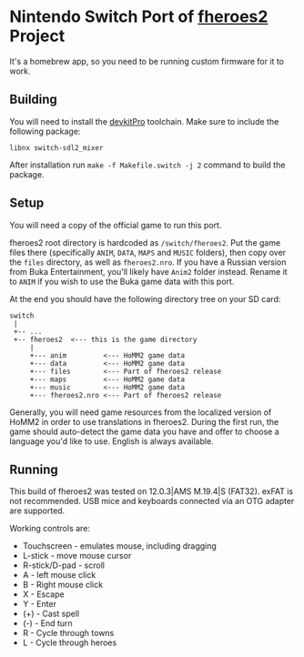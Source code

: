 # Nintendo Switch Port of [fheroes2](README.md) Project

It's a homebrew app, so you need to be running custom firmware for it to work.

## Building

You will need to install the [devkitPro](https://devkitpro.org/) toolchain. Make sure to include the following package:

```text
libnx switch-sdl2_mixer
```

After installation run `make -f Makefile.switch -j 2` command to build the package.

## Setup

You will need a copy of the official game to run this port.

fheroes2 root directory is hardcoded as `/switch/fheroes2`. Put the game files there (specifically `ANIM`, `DATA`, `MAPS`
and `MUSIC` folders), then copy over the `files` directory, as well as `fheroes2.nro`. If you have a Russian version from
Buka Entertainment, you'll likely have `Anim2` folder instead. Rename it to `ANIM` if you wish to use the Buka game data with
this port.

At the end you should have the following directory tree on your SD card:

```text
switch
 |
 +-- ...
 +-- fheroes2  <--- this is the game directory
     |
     +--- anim         <--- HoMM2 game data
     +--- data         <--- HoMM2 game data
     +--- files        <--- Part of fheroes2 release
     +--- maps         <--- HoMM2 game data
     +--- music        <--- HoMM2 game data
     +--- fheroes2.nro <--- Part of fheroes2 release
 ```

Generally, you will need game resources from the localized version of HoMM2 in order to use translations in fheroes2. During
the first run, the game should auto-detect the game data you have and offer to choose a language you'd like to use. English
is always available.

## Running

This build of fheroes2 was tested on 12.0.3|AMS M.19.4|S (FAT32). exFAT is not recommended.
USB mice and keyboards connected via an OTG adapter are supported.

Working controls are:

* Touchscreen - emulates mouse, including dragging
* L-stick - move mouse cursor
* R-stick/D-pad - scroll
* A - left mouse click
* B - Right mouse click
* X - Escape
* Y - Enter
* (+) - Cast spell
* (-) - End turn
* R - Cycle through towns
* L - Cycle through heroes
